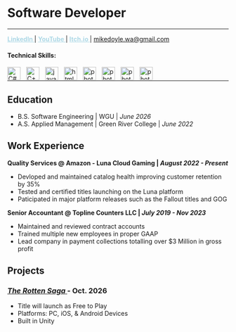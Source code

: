 <span font-family="inter"> 

 
# Software Developer

---

 <a style="color: lightblue; font-family: Inter; font-weight: bold;" href="www.linkedin.com/in/mikedoyletech"> LinkedIn </a> | <a style="color: lightblue; font-family: Inter; font-weight: bold;"  href="https://www.youtube.com/@MDCodez"> YouTube </a> | <a style="color: lightblue; font-family: Inter; font-weight: bold;" href="https://mike-doyle.itch.io/"> Itch.io </a> | <a style="color: lightblue; font-family: Inter; font-weight: bold;" href="mailto:mikedoyle.wa@gmail.com?subject=Professional%20Business%20Opportunity"> mikedoyle.wa@gmail.com </a> 
 

#### Technical Skills: 

<img align="left" alt="C#" width="30px" style="padding-right:10px;" src="https://cdn.jsdelivr.net/gh/devicons/devicon@latest/icons/csharp/csharp-original.svg" />
<img align="left" alt="C++" width="30px" style="padding-right:10px;" src="https://cdn.jsdelivr.net/gh/devicons/devicon@latest/icons/cplusplus/cplusplus-original.svg" />
<img align="left" alt="javascript" width="30px" style="padding-right:10px;" src="https://cdn.jsdelivr.net/gh/devicons/devicon@latest/icons/javascript/javascript-original.svg" />
<img align="left" alt="html5" width="30px" style="padding-right:10px;" src="https://cdn.jsdelivr.net/gh/devicons/devicon@latest/icons/html5/html5-original.svg" />
<img align="left" alt="photoshop" width="30px" style="padding-right:10px;" src="https://cdn.jsdelivr.net/gh/devicons/devicon@latest/icons/photoshop/photoshop-original.svg" />
<img align="left" alt="photoshop" width="30px" style="padding-right:10px;" src="https://cdn.jsdelivr.net/gh/devicons/devicon@latest/icons/premierepro/premierepro-original.svg" />
<img align="left" alt="photoshop" width="30px" style="padding-right:10px;" src="https://cdn.jsdelivr.net/gh/devicons/devicon@latest/icons/unity/unity-original.svg" />
<img align="left" alt="photoshop" width="30px" style="padding-right:10px;" src="https://cdn.jsdelivr.net/gh/devicons/devicon@latest/icons/rider/rider-original.svg" />
<br />

---

## Education
- B.S. Software Engineering | WGU | _June 2026_
- A.S. Applied Management | Green River College | _June 2022_


## Work Experience 
**Quality Services @ Amazon - Luna Cloud Gaming | _August 2022 - Present_**
- Devloped and maintained catalog health improving customer retention by 35%
- Tested and certified titles launching on the Luna platform
- Paticipated in major platform releases such as the Fallout titles and GOG

**Senior Accountant @ Topline Counters LLC | _July 2019 - Nov 2023_**
- Maintained and reviewed contract accounts
- Trained multiple new employees in proper GAAP
- Lead company in payment collections totalling over $3 Million in gross profit


## Projects
### <a href="https://theyokai.itch.io/the-rotten-saga"> _The Rotten Saga_ </a> - Oct. 2026
- Title will launch as Free to Play
- Platforms: PC, iOS, & Android Devices 
- Built in Unity
 
